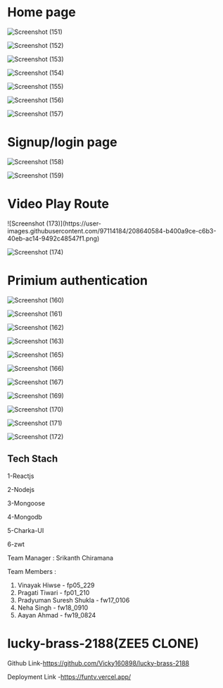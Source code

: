 
<h1>Home page</h1>

![Screenshot (151)](https://user-images.githubusercontent.com/97114184/208631509-23f573a5-9359-49ff-bb25-2e30d31db47a.png)

![Screenshot (152)](https://user-images.githubusercontent.com/97114184/208631511-1d1eddda-61f4-491c-a9aa-cd019253fa59.png)

![Screenshot (153)](https://user-images.githubusercontent.com/97114184/208631520-03b4515f-d8d2-43f1-be1d-77ae4cc889da.png)

![Screenshot (154)](https://user-images.githubusercontent.com/97114184/208631524-9a264cb0-dbe2-45f3-b834-5edb9f1c410b.png)

![Screenshot (155)](https://user-images.githubusercontent.com/97114184/208631540-bce1e373-2535-4031-8f07-fbb432c55ea4.png)

![Screenshot (156)](https://user-images.githubusercontent.com/97114184/208631557-8d394dbc-ed1b-4033-8ad9-1918ae14deda.png)

![Screenshot (157)](https://user-images.githubusercontent.com/97114184/208631561-907b7844-2f28-48da-abe1-d01362e53958.png)

<h1>Signup/login page</h1>

![Screenshot (158)](https://user-images.githubusercontent.com/97114184/208631562-78cbce84-e4d0-42ae-aabc-972d198ae9bd.png)

![Screenshot (159)](https://user-images.githubusercontent.com/97114184/208631568-79793916-033b-454a-9417-86c7ebc5739e.png)
 
 <h1>Video Play Route</h1>
![Screenshot (173)](https://user-images.githubusercontent.com/97114184/208640584-b400a9ce-c6b3-40eb-ac14-9492c48547f1.png)

![Screenshot (174)](https://user-images.githubusercontent.com/97114184/208640602-7cdc5e9b-638a-495b-845c-85ab3a41b333.png)

<h1>Primium authentication </h1>

![Screenshot (160)](https://user-images.githubusercontent.com/97114184/208631570-982f036c-fed3-4efa-bb25-2dd25a03e3d6.png)

![Screenshot (161)](https://user-images.githubusercontent.com/97114184/208631573-28b8c5fe-40cf-47e8-96be-5174f7debdda.png)

![Screenshot (162)](https://user-images.githubusercontent.com/97114184/208631575-fdaa56ce-7af2-4325-a434-fde0238bb302.png)

![Screenshot (163)](https://user-images.githubusercontent.com/97114184/208631580-92d6c5e3-7ea3-4e46-9025-0b9049c06d4f.png)

![Screenshot (165)](https://user-images.githubusercontent.com/97114184/208631586-4441e46a-8b73-4823-b171-35f125dafbfa.png)

![Screenshot (166)](https://user-images.githubusercontent.com/97114184/208631592-1d83b01e-0705-4fc8-8ac6-73242c697004.png)

![Screenshot (167)](https://user-images.githubusercontent.com/97114184/208631597-928433fe-51c8-4f4f-9946-617499d8f680.png)

![Screenshot (169)](https://user-images.githubusercontent.com/97114184/208631606-8a7cadab-df1c-44e5-a55b-9a7d9d4a5271.png)

![Screenshot (170)](https://user-images.githubusercontent.com/97114184/208631613-175ed39f-750e-43a5-b3ae-90c3ac366f2a.png)

![Screenshot (171)](https://user-images.githubusercontent.com/97114184/208631619-281852f5-40da-4fe6-afe7-fa3b6a6e7f0b.png)

![Screenshot (172)](https://user-images.githubusercontent.com/97114184/208631625-24230813-8829-43ed-b2b6-d55c87818c9f.png)



<h2>Tech Stach</h2>
 <p>1-Reactjs</p>
 <p>2-Nodejs</p>
 <p>3-Mongoose</p>
 <p>4-Mongodb</p>
 <p>5-Charka-UI</p>
 <p>6-zwt</p>

Team Manager : Srikanth Chiramana

 Team Members :
1. Vinayak Hiwse - fp05_229 
2. Pragati Tiwari - fp01_210
3. Pradyuman Suresh Shukla - fw17_0106
4. Neha Singh - fw18_0910
5. Aayan Ahmad - fw19_0824

# lucky-brass-2188(ZEE5 CLONE) 

  Github Link-https://github.com/Vicky160898/lucky-brass-2188
  
  Deployment Link -https://funtv.vercel.app/
